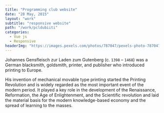 ```yaml
---
title: "Programming club website"
date: "28 May, 2015"
layout: "work"
subtitle: "responsive website"
path: "/work/pcldubiiti"
categories:
  - Vue js
  - Responsive
headerImg: "https://images.pexels.com/photos/787047/pexels-photo-787047.jpeg?w=940&h=650&auto=compress&cs=tinysrgb"
---
```


Johannes Gensfleisch zur Laden zum Gutenberg (c. `1398` – `1468`) was a German blacksmith, goldsmith, printer, and publisher who introduced printing to Europe.

His invention of mechanical movable type printing started the Printing Revolution and is widely regarded as the most important event of the modern period. It played a key role in the development of the Renaissance, Reformation, the Age of Enlightenment, and the Scientific revolution and laid the material basis for the modern knowledge-based economy and the spread of learning to the masses.
